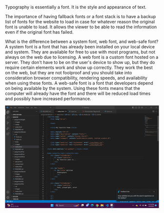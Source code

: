 Typography is essentially a font. It is the style and appearance of text. 

The importance of having fallback fonts or a font stack is to have a backup list of fonts for the website to load in case for whatever reason the original font is unable to load. It allows the viewer to be able to read the information even if the original font has failed. 

What is the difference between a system font, web font, and web-safe font?
A system font is a font that has already been installed on your local device and system. They are available for free to use with most programs, but not always on the web due to licensing. A web font is a custom font hosted on a server. They don't have to be on the user's device to show up, but they do require certain elements work and show up correctly. They work the best on the web, but they are not foolproof and you should take into consideration browser compatibility, rendering speeds, and availability when using these fonts.
A web-safe font is a font that developers depend on being available by the system. Using these fonts means that the computer will already have the font and there will be reduced load times and possibly have increased performance.

![assignmentElevenScreenshot](./images/assignmentElevenScreenshot.png)